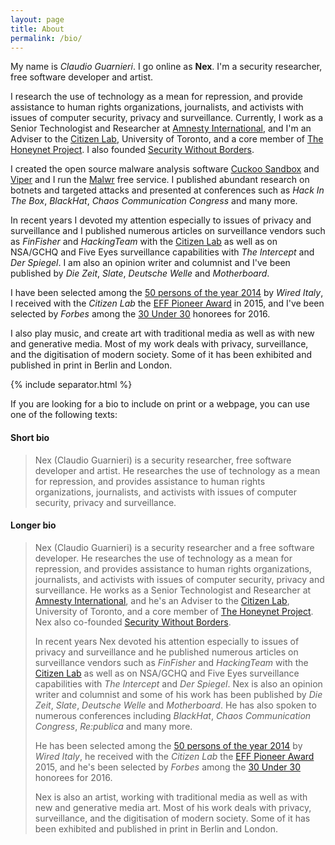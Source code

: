 ```yaml
---
layout: page
title: About
permalink: /bio/
---
```


My name is *Claudio Guarnieri*. I go online as **Nex**. I'm a security researcher, free software developer and artist.

I research the use of technology as a mean for repression, and provide assistance to human rights organizations, journalists, and activists with issues of computer security, privacy and surveillance. Currently, I work as a Senior Technologist and Researcher at [Amnesty International](http://www.amnesty.org), and I'm an Adviser to the [Citizen Lab](https://citizenlab.org), University of Toronto, and a core member of [The Honeynet Project](http://www.honeynet.org). I also founded [Security Without Borders](https://www.securitywithoutborders.org).

I created the open source malware analysis software [Cuckoo Sandbox](http://cuckoosandbox.org) and [Viper](http://viper.li) and I run the [Malwr](https://malwr.com) free service. I published abundant research on botnets and targeted attacks and presented at conferences such as *Hack In The Box*, *BlackHat*, *Chaos Communication Congress* and many more.

In recent years I devoted my attention especially to issues of privacy and surveillance and I published numerous articles on surveillance vendors such as *FinFisher* and *HackingTeam* with the [Citizen Lab](https://citizenlab.org/category/author/claudio-guarnieri/) as well as on NSA/GCHQ and Five Eyes surveillance capabilities with *The Intercept* and *Der Spiegel*. I am also an opinion writer and columnist and I've been published by *Die Zeit*, *Slate*, *Deutsche Welle* and *Motherboard*.

I have been selected among the [50 persons of the year 2014](http://www.wired.it/attualita/tech/2014/12/29/50-persone-wired-2014/) by *Wired Italy*, I received with the *Citizen Lab* the [EFF Pioneer Award](https://www.eff.org/awards/pioneer/2015) in 2015, and I've been selected by *Forbes* among the [30 Under 30](http://www.forbes.com/30-under-30-2016/enterprise-tech/) honorees for 2016.

I also play music, and create art with traditional media as well as with new and generative media. Most of my work deals with privacy, surveillance, and the digitisation of modern society. Some of it has been exhibited and published in print in Berlin and London.

{% include separator.html %}

If you are looking for a bio to include on print or a webpage, you can use one of the following texts:

#### Short bio

> Nex (Claudio Guarnieri) is a security researcher, free software developer and artist. He researches the use of technology as a mean for repression, and provides assistance to human rights organizations, journalists, and activists with issues of computer security, privacy and surveillance.

#### Longer bio

> Nex (Claudio Guarnieri) is a security researcher and a free software developer. He researches the use of technology as a mean for repression, and provides assistance to human rights organizations, journalists, and activists with issues of computer security, privacy and surveillance. He works as a Senior Technologist and Researcher at [Amnesty International](http://www.amnesty.org), and he's an Adviser to the [Citizen Lab](https://citizenlab.org), University of Toronto, and a core member of [The Honeynet Project](http://www.honeynet.org). Nex also co-founded [Security Without Borders](https://www.securitywithoutborders.org).
>
> In recent years Nex devoted his attention especially to issues of privacy and surveillance and he published numerous articles on surveillance vendors such as *FinFisher* and *HackingTeam* with the [Citizen Lab](https://citizenlab.org/category/author/claudio-guarnieri/) as well as on NSA/GCHQ and Five Eyes surveillance capabilities with *The Intercept* and *Der Spiegel*. Nex is also an opinion writer and columnist and some of his work has been published by *Die Zeit*, *Slate*, *Deutsche Welle* and *Motherboard*. He has also spoken to numerous conferences including *BlackHat*, *Chaos Communication Congress*, *Re:publica* and many more.
>
> He has been selected among the [50 persons of the year 2014](http://www.wired.it/attualita/tech/2014/12/29/50-persone-wired-2014/) by *Wired Italy*, he received with the *Citizen Lab* the [EFF Pioneer Award](https://www.eff.org/awards/pioneer/2015) 2015, and he's been selected by *Forbes* among the [30 Under 30](http://www.forbes.com/30-under-30-2016/enterprise-tech/) honorees for 2016.
>
> Nex is also an artist, working with traditional media as well as with new and generative media art. Most of his work deals with privacy, surveillance, and the digitisation of modern society. Some of it has been exhibited and published in print in Berlin and London.
